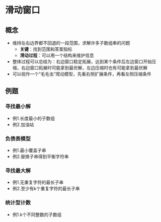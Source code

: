 # 滑动窗口
## 概念
- 维持左右边界都不回退的一段范围，求解许多子数组串的问题
    - **关键**：找到范围和答案指标
    - **滑动过程**：可以用一个结构来维护信息
- 整体过程可以总结为：右边窗口稳定拓展，达到某个条件后左边窗口开始压缩，右边窗口拓展时可能拿到最优解，左边压缩时也有可能拿到最优解
- 可以视作一个“毛毛虫”爬动模型，先看右侧扩展条件，再看左侧压缩条件

## 例题
### 寻找最小解
- 例1.长度最小的子数组
- 例2.加油站
### 负债表模型
- 例1.最小覆盖子串
- 例2.替换子串得到平衡字符串
### 寻找最大解
- 例1.无重复字符的最长子串
- 例2.至少有k个重复字符的最长子串
### 统计型计数
- 例1.k个不同整数的子数组
